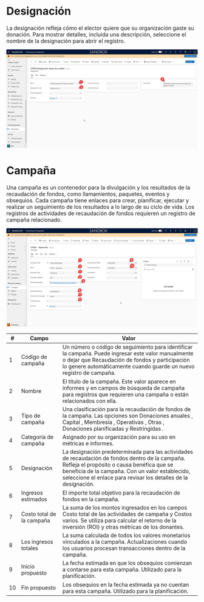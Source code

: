 # Designación
La designación refleja cómo el elector quiere que su organización gaste su donación. Para mostrar detalles, incluida una descripción, seleccione el nombre de la designación para abrir el registro.

![image.png](/.attachments/image-a897767f-a8f7-4682-ad86-3619681902b2.png)

# Campaña

Una campaña es un contenedor para la divulgación y los resultados de la recaudación de fondos, como llamamientos, paquetes, eventos y obsequios. Cada campaña tiene enlaces para crear, planificar, ejecutar y realizar un seguimiento de los resultados a lo largo de su ciclo de vida. Los registros de actividades de recaudación de fondos requieren un registro de campaña relacionado.

![image.png](/.attachments/image-c1f26703-b8df-41c6-80de-97bc8a96fe10.png)


|#| Campo | Valor |
|--|--|--|
| 1 | Código de campaña | Un número o código de seguimiento para identificar la campaña. Puede ingresar este valor manualmente o dejar que Recaudación de fondos y participación lo genere automáticamente cuando guarde un nuevo registro de campaña. |
| 2 | Nombre | El título de la campaña. Este valor aparece en informes y en campos de búsqueda de campaña para registros que requieren una campaña o están relacionados con ella. |
| 3 | Tipo de campaña | Una clasificación para la recaudación de fondos de la campaña. Las opciones son Donaciones anuales , Capital , Membresía , Operativas , Otras , Donaciones planificadas y Restringidas . |
| 4 | Categoría de campaña | Asignado por su organización para su uso en métricas e informes. |
| 5 | Designación | La designación predeterminada para las actividades de recaudación de fondos dentro de la campaña. Refleja el propósito o causa benéfica que se beneficia de la campaña. Con un valor establecido, seleccione el enlace para revisar los detalles de la designación. |
| 6 | Ingresos estimados | El importe total objetivo para la recaudación de fondos en la campaña. |
| 7 | Costo total de la campaña | La suma de los montos ingresados en los campos Costo total de las actividades de campaña y Costos varios. Se utiliza para calcular el retorno de la inversión (ROI) y otras métricas de los donantes. |
| 8 | Los ingresos totales | La suma calculada de todos los valores monetarios vinculados a la campaña. Actualizaciones cuando los usuarios procesan transacciones dentro de la campaña. |
| 9 | Inicio propuesto | La fecha estimada en que los obsequios comienzan a contarse para esta campaña. Utilizado para la planificación. |
| 10 | Fin propuesto | Los obsequios en la fecha estimada ya no cuentan para esta campaña. Utilizado para la planificación. |